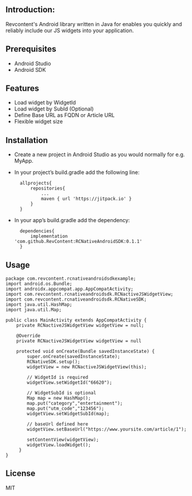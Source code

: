 
## Introduction:

Revcontent's Android library written in Java for enables you quickly and reliably include our JS widgets into your application.

## Prerequisites 

- Android Studio
- Android SDK

## Features 

- Load widget by WidgetId
- Load widget by SubId (Optional)
- Define Base URL as FQDN or Article URL
- Flexible widget size

## Installation 

- Create a new project in Android Studio as you would normally for e.g. MyApp.

- In your project’s build.gradle add the following line:
	
    	allprojects{
        	repositories{
            	...
                maven { url 'https://jitpack.io' }
            }
        }

- In your app’s build.gradle add the dependency:

	    dependencies{
            implementation 'com.github.RevContent:RCNativeAndroidSDK:0.1.1'
        }

## Usage

```
package com.revcontent.rcnativeandroidsdkexample;
import android.os.Bundle;
import androidx.appcompat.app.AppCompatActivity;
import com.revcontent.rcnativeandroidsdk.RCNactiveJSWidgetView;
import com.revcontent.rcnativeandroidsdk.RCNativeSDK;
import java.util.HashMap;
import java.util.Map;

public class MainActivity extends AppCompatActivity {
    private RCNactiveJSWidgetView widgetView = null;

    @Override
    private RCNactiveJSWidgetView widgetView = null
    
    protected void onCreate(Bundle savedInstanceState) {
        super.onCreate(savedInstanceState);
        RCNativeSDK.setup();
        widgetView = new RCNactiveJSWidgetView(this);
        
        // WidgetId is required
        widgetView.setWidgetId("66620");  
        
        // WidgetSubId is optional
        Map map = new HashMap();
        map.put("category","entertainment");
        map.put("utm_code","123456");
        widgetView.setWidgetSubId(map);
        
        // baseUrl defined here
        widgetView.setBaseUrl("https://www.yoursite.com/article/1");
        
        setContentView(widgetView);
        widgetView.loadWidget();
     }
}
```
        
 ## License
 
 MIT
